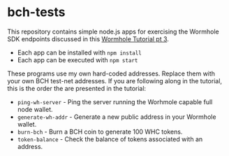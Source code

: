 # bch-tests

This repository contains simple node.js apps for exercising the Wormhole SDK
endpoints discussed in this
[Wormhole Tutorial pt 3](https://developer.bitcoin.com/tutorials/wormhole-3-tokens.html).

- Each app can be installed with `npm install`
- Each app can be executed with `npm start`

These programs use my own hard-coded addresses. Replace them with your own BCH
test-net addresses. If you are following along in the tutorial, this is the
order the are presented in the tutorial:

- `ping-wh-server` - Ping the server running the Worhmole capable full node wallet.
- `generate-wh-addr` - Generate a new public address in your Wormhole wallet.
- `burn-bch` - Burn a BCH coin to generate 100 WHC tokens.
- `token-balance` - Check the balance of tokens associated with an address.
